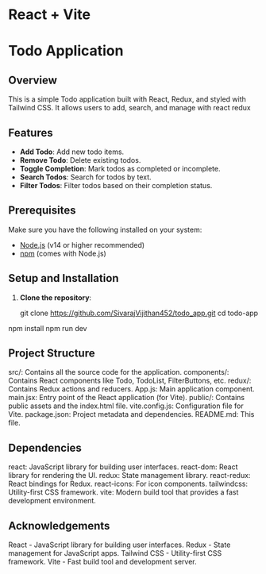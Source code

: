 # React + Vite

# Todo Application

## Overview

This is a simple Todo application built with React, Redux, and styled with Tailwind CSS. It allows users to add, search, and manage 
with react redux

## Features

- **Add Todo**: Add new todo items.
- **Remove Todo**: Delete existing todos.
- **Toggle Completion**: Mark todos as completed or incomplete.
- **Search Todos**: Search for todos by text.
- **Filter Todos**: Filter todos based on their completion status.

## Prerequisites

Make sure you have the following installed on your system:

- [Node.js](https://nodejs.org/) (v14 or higher recommended)
- [npm](https://www.npmjs.com/) (comes with Node.js)

## Setup and Installation

1. **Clone the repository**:


   git clone https://github.com/SivarajVijithan452/todo_app.git
   cd todo-app


npm install
npm run dev

## Project Structure

src/: Contains all the source code for the application.
components/: Contains React components like Todo, TodoList, FilterButtons, etc.
redux/: Contains Redux actions and reducers.
App.js: Main application component.
main.jsx: Entry point of the React application (for Vite).
public/: Contains public assets and the index.html file.
vite.config.js: Configuration file for Vite.
package.json: Project metadata and dependencies.
README.md: This file.

## Dependencies

react: JavaScript library for building user interfaces.
react-dom: React library for rendering the UI.
redux: State management library.
react-redux: React bindings for Redux.
react-icons: For icon components.
tailwindcss: Utility-first CSS framework.
vite: Modern build tool that provides a fast development environment.

## Acknowledgements

React - JavaScript library for building user interfaces.
Redux - State management for JavaScript apps.
Tailwind CSS - Utility-first CSS framework.
Vite - Fast build tool and development server.



